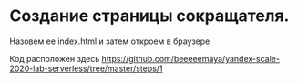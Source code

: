 # Создание страницы сокращателя.
Назовем ее index.html и затем откроем в браузере.

Код расположен здесь https://github.com/beeeeemaya/yandex-scale-2020-lab-serverless/tree/master/steps/1
